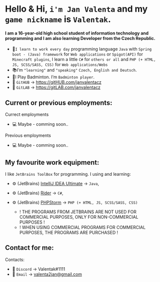 # Hello & Hi, `i'm Jan Valenta` and my `game nickname` is `Valentak`.
#### I am a 16-year-old high school student of information technology and programming and I am also learning Developer from the Czech Republic.
- 🔧`I learn to work every day` programming language `Java` with `Spring boot - (Java) framework` for `Web applications` or `Spigot(API)` for `Minecraft plugins`, I learn a little `C#` for `others or all` and `PHP (+ HTML, JS, SCSS/SASS, CSS)` for `Web applications/Webs` 
- 📚I’m `"learning"` and `"speaking"` `Czech, English and Deutsch`.
- 🏸I Play Badminton. I’m `Badminton player`. 
- 📑 `GitHUB` -> https://gitHUB.com/janvalentacz
- 📑 `GitLAB` -> https://gitLAB.com/janvalentacz

## Current or previous employments:
Currect employments
- 💻 Maybe - comming soon..

Previous employments
- 💻 Maybe - comming soon..


##  My favourite work equipment:
I like `JetBrains ToolBox` for programming. I using and learning:
- ⚙ (JetBrains) [IntelliJ IDEA Ultimate](https://www.jetbrains.com/idea/) -> `Java`,
- ⚙ (JetBrains) [Rider](https://www.jetbrains.com/rider/) -> `C#`,
- ⚙ (JetBrains) [PHPStorm](https://www.jetbrains.com/phpstorm/) -> `PHP (+ HTML, JS, SCSS/SASS, CSS)`

   - ! THE PROGRAMS FROM JETBRAINS ARE NOT USED FOR COMMERCIAL PURPOSES, ONLY FOR NON-COMMERCIAL PURPOSES ! 
   - ! WHEN USING COMMERCIAL PROGRAMS FOR COMMERCIAL PURPOSES, THE PROGRAMS ARE PURCHASED !

## Contact for me:
Contacts:
- 💬 `Discord` -> Valentak#1111
- 💬 `Email` -> valenta2jan@gmail.com


